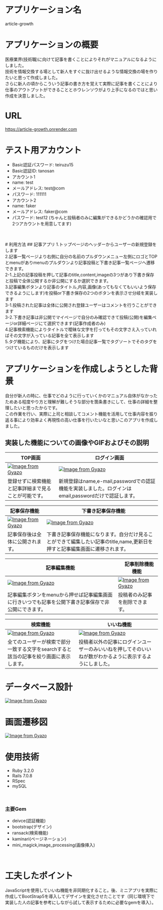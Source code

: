 # アプリケーション名
article-growth
# アプリケーションの概要
医療業界(技術職)に向けて記事を書くことによりそれがマニュアルになるようにしました。
<br>技術を情報交換する場として新人をすぐに抜け出せるような情報交換の場を作りたいと思って作成しました。<br>さらに新人の頃からこういう記事の書き方を覚えて実際に記事を書くことにより
仕事のアウトプットができることとホウレンソウがより上手になるのではと思い作成を決意しました。
# URL
https://article-growth.onrender.com
# テスト用アカウント
- Basic認証パスワード: teiruzu15
- Basic認証ID: tanosan
- アカウント1
- name: test
- メールアドレス: test@com
- パスワード: 111111
- アカウント2
- name: faker
- メールアドレス: faker@com
- パスワード: test12
(ちゃんと投稿者のみに編集ができるかどうかの確認用で2つアカウントを用意してます)
<br>
<br>
# 利用方法
## 記事アプリ
1.トップページのヘッダーからユーザーの新規登録をします
<br>2.記事一覧ページより右側に自分の名前のプルダウンメニュー左側にロゴとTOPとmenuがありmenuのプルダウンより記事投稿と下書き記事一覧ページへ遷移できます。
<br>2-1.上記の記事投稿を押して記事のtitle,content,imageの3つがあり下書き保存と投稿で全体公開するか非公開にするか選択できます。
<br>3.記事編集ボタンより記事のタイトル,内容,画像(あってもなくてもいいよう保存できるようにします)を投稿or下書き保存の2つのボタンを表示させ分岐を実装します
<br>3-1.投稿された記事は全体に公開され登録ユーザーはコメントを行うことができます
<br>3-2.下書き記事は非公開でマイページで自分のみ確認できて投稿(公開)を編集ページor詳細ページにて選択できます(記事作成者のみ)
<br>4.記事検索機能によりタイトルで曖昧な文字を打ってもその文字さえ入っていればその文字が入っている記事を全て表示します
<br>5.タグ機能により、記事にタグをつけた場合記事一覧でタグソートでそのタグをつけているものだけを表示します

# アプリケーションを作成しようとした背景
自分が新人の時に、仕事でどのように行っていくかのマニュアル自体がなかったためある程度やり方と理解が難しそうな部分を箇条書きにして、仕事の詳細を整理したいと思ったからです。
<br>この作業を行い、実際に上司と相談してコメント機能を活用して仕事内容を振り返る事により効率よく再現性の高い仕事を行いたいなと思いこのアプリを作成しました。


## 実装した機能についての画像やGIFおよびその説明
| TOP画面 |　ログイン画面 |
| ---- | ---- |
| [![Image from Gyazo](https://i.gyazo.com/ce351e9238b135f7f5c0f29981cd897e.gif)](https://gyazo.com/ce351e9238b135f7f5c0f29981cd897e) | [![Image from Gyazo](https://i.gyazo.com/5f5251d5069c726e1818a16153330cdb.gif)](https://gyazo.com/5f5251d5069c726e1818a16153330cdb) |
| 登録せずに検索機能と記事詳細まで見ることが可能です。 | 新規登録はname,e-mail,passwordでの認証機能を実装しました。ログインはemail,passwordだけで認証します。 |


| 記事保存機能 |　下書き記事保存機能 |
| ---- | ---- |
| [![Image from Gyazo](https://i.gyazo.com/ce351e9238b135f7f5c0f29981cd897e.gif)](https://gyazo.com/ce351e9238b135f7f5c0f29981cd897e) | [![Image from Gyazo](https://i.gyazo.com/13944f15321247c95f63d77fd477bab7.gif)](https://gyazo.com/13944f15321247c95f63d77fd477bab7) |
| 記事保存後は全体に公開されます。 | 下書き記事保存機能になります。自分だけ見ることができて編集したい記事のtitle,name,更新日を押すと記事編集画面に遷移されます。 |



| 記事編集機能 |　記事削除機能機能 |
| ---- | ---- |
| [![Image from Gyazo](https://i.gyazo.com/78b6da050b3b47e5f395bec7ae5f88eb.gif)](https://gyazo.com/78b6da050b3b47e5f395bec7ae5f88eb) | [![Image from Gyazo](https://i.gyazo.com/bc6a1f9de63d1e37ffa65120b23efe18.gif)](https://gyazo.com/bc6a1f9de63d1e37ffa65120b23efe18) |
| 記事編集ボタンをmenuから押せば記事編集画面に行きいつでも記事を公開下書き記事保存で非公開にできます。 | 投稿者のみ記事を削除できます。 |



| 検索機能 |　いいね機能 |
| ---- | ---- |
| [![Image from Gyazo](https://i.gyazo.com/ebf5ddae2caef868ed361c1f70e60100.gif)](https://gyazo.com/ebf5ddae2caef868ed361c1f70e60100) | [![Image from Gyazo](https://i.gyazo.com/8b4f5829eb833cb201b0002cf7e1ce7f.gif)](https://gyazo.com/8b4f5829eb833cb201b0002cf7e1ce7f) |
| 全てのユーザーが検索で部分一致する文字をsearchすると該当の記事を絞り画面に表示します。 | 投稿者以外の記事にログインユーザーのみいいねを押してそのいいねが数がわかるように表示するようにしました。 |





# データベース設計
[![Image from Gyazo](https://i.gyazo.com/6d667d27b61482d2ba100406a5e57d76.gif)](https://gyazo.com/6d667d27b61482d2ba100406a5e57d76)

# 画面遷移図
[![Image from Gyazo](https://i.gyazo.com/5717a1976382b573f6d2dabe54eae64c.gif)](https://gyazo.com/5717a1976382b573f6d2dabe54eae64c)

# 使用技術
- Ruby 3.2.0
- Rails 7.0.8
- RSpec
- mySQL  
<br>

### 主要Gem
- deivce(認証機能)
- bootstrap(デザイン)
- ransack(検索機能)
- kaminari(ページネーション)
- mini_magick,image_processing(画像挿入)
<br>

# 工夫したポイント
JavaScriptを使用していいね機能を非同期化すること。後、ミニアプリを実際に作成してBootStrap5を導入してデザインを変化させたことです（同じ環境下で実装した人の記事を参考にしながら試して表示するために必要なgemを導入）。

